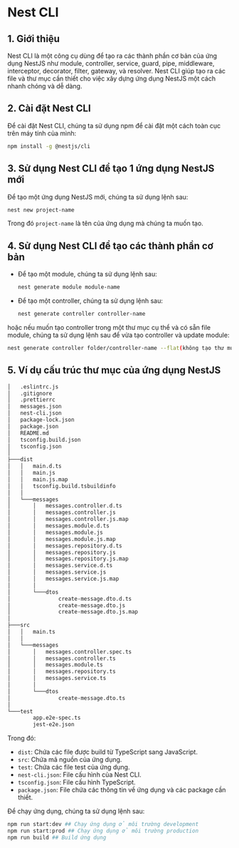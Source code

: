 # Nest CLI
## 1. Giới thiệu
Nest CLI là một công cụ dùng để tạo ra các thành phần cơ bản của ứng dụng NestJS như module, controller, service, guard, pipe, middleware, interceptor, decorator, filter, gateway, và resolver. Nest CLI giúp tạo ra các file và thư mục cần thiết cho việc xây dựng ứng dụng NestJS một cách nhanh chóng và dễ dàng.

## 2. Cài đặt Nest CLI
Để cài đặt Nest CLI, chúng ta sử dụng npm để cài đặt một cách toàn cục trên máy tính của mình:
```bash
npm install -g @nestjs/cli
```

## 3. Sử dụng Nest CLI để tạo 1 ứng dụng NestJS mới
Để tạo một ứng dụng NestJS mới, chúng ta sử dụng lệnh sau:
```bash
nest new project-name
```
Trong đó `project-name` là tên của ứng dụng mà chúng ta muốn tạo.

## 4. Sử dụng Nest CLI để tạo các thành phần cơ bản
- Để tạo một module, chúng ta sử dụng lệnh sau:
    ```bash
    nest generate module module-name
    ```
- Để tạo một controller, chúng ta sử dụng lệnh sau:
    ```bash
    nest generate controller controller-name
    ```

hoặc nếu muốn tạo controller trong một thư mục cụ thể và có sẵn file module, chúng ta sử dụng lệnh sau để vừa tạo controller và update module:
```bash
nest generate controller folder/controller-name --flat(không tạo thư mục)
 ```

## 5. Ví dụ cấu trúc thư mục của ứng dụng NestJS
```bash
│   .eslintrc.js
│   .gitignore
│   .prettierrc
│   messages.json
│   nest-cli.json
│   package-lock.json
│   package.json
│   README.md
│   tsconfig.build.json
│   tsconfig.json
│
├───dist
│   │   main.d.ts
│   │   main.js
│   │   main.js.map
│   │   tsconfig.build.tsbuildinfo
│   │
│   └───messages
│       │   messages.controller.d.ts
│       │   messages.controller.js
│       │   messages.controller.js.map
│       │   messages.module.d.ts
│       │   messages.module.js
│       │   messages.module.js.map
│       │   messages.repository.d.ts
│       │   messages.repository.js
│       │   messages.repository.js.map
│       │   messages.service.d.ts
│       │   messages.service.js
│       │   messages.service.js.map
│       │
│       └───dtos
│               create-message.dto.d.ts
│               create-message.dto.js
│               create-message.dto.js.map
│
├───src
│   │   main.ts
│   │
│   └───messages
│       │   messages.controller.spec.ts
│       │   messages.controller.ts
│       │   messages.module.ts
│       │   messages.repository.ts
│       │   messages.service.ts
│       │
│       └───dtos
│               create-message.dto.ts
│
└───test
        app.e2e-spec.ts
        jest-e2e.json
```

Trong đó:
- `dist`: Chứa các file được build từ TypeScript sang JavaScript.
- `src`: Chứa mã nguồn của ứng dụng.
- `test`: Chứa các file test của ứng dụng.
- `nest-cli.json`: File cấu hình của Nest CLI.
- `tsconfig.json`: File cấu hình TypeScript.
- `package.json`: File chứa các thông tin về ứng dụng và các package cần thiết.

Để chạy ứng dụng, chúng ta sử dụng lệnh sau:
```bash
npm run start:dev ## Chạy ứng dụng ở môi trường development
npm run start:prod ## Chạy ứng dụng ở môi trường production
npm run build ## Build ứng dụng
```